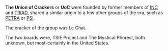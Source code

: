 **The Union of Crackers** or **UoC** were founded by former members of [INC](/g/international-network-of-crackers) and [TRIAD](/g/triad), shared a similar origin to a few other groups of the era, such as [PETRA](/g/petra) or [PSI](/g/pirates-sick-of-initials).

The cracker of the group was Le Chat. 

The two boards were, TSIE Project and The Mystical Phorest, both unknown, but most-certainly in the United States.